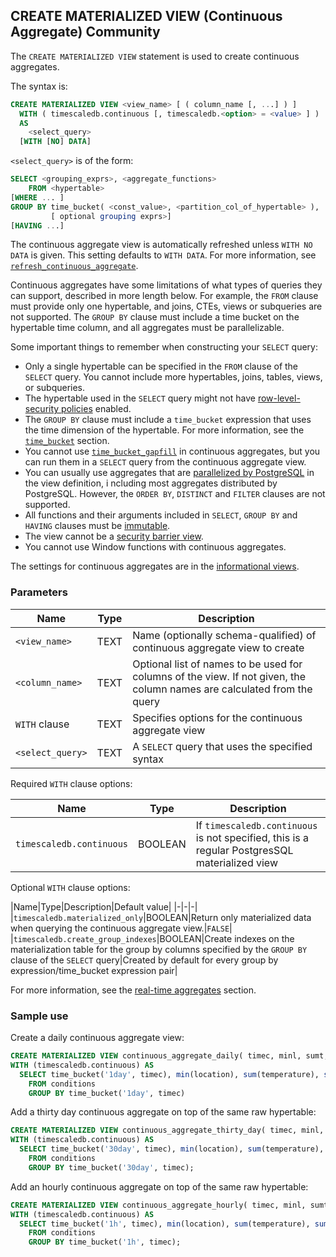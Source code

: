 ## CREATE MATERIALIZED VIEW (Continuous Aggregate) <tag type="community">Community</tag>
The `CREATE MATERIALIZED VIEW` statement is used to create continuous \
aggregates.

The syntax is:
``` sql
CREATE MATERIALIZED VIEW <view_name> [ ( column_name [, ...] ) ]
  WITH ( timescaledb.continuous [, timescaledb.<option> = <value> ] )
  AS
    <select_query>
  [WITH [NO] DATA]
```

`<select_query>` is of the form:

```sql
SELECT <grouping_exprs>, <aggregate_functions>
    FROM <hypertable>
[WHERE ... ]
GROUP BY time_bucket( <const_value>, <partition_col_of_hypertable> ),
         [ optional grouping exprs>]
[HAVING ...]
```

The continuous aggregate view is automatically refreshed unless `WITH NO DATA`
is given. This setting defaults to `WITH DATA`. For more information, see
[`refresh_continuous_aggregate`][refresh-cagg].

Continuous aggregates have some limitations of what types of queries they can
support, described in more length below.  For example, the `FROM` clause must
provide only one hypertable, and joins, CTEs, views or subqueries are not
supported. The `GROUP BY` clause must include a time bucket on the hypertable
time column, and all aggregates must be parallelizable.

Some important things to remember when constructing your `SELECT` query:
*   Only a single hypertable can be specified in the `FROM` clause of
    the `SELECT` query. You cannot include more hypertables, joins, tables,
    views, or subqueries.
*   The hypertable used in the `SELECT` query might not have
    [row-level-security policies][postgres-rls] enabled.
*   The `GROUP BY` clause must include a `time_bucket` expression that uses the
    time dimension of the hypertable. For more information, see the
    [`time_bucket`][time-bucket] section.
*   You cannot use [`time_bucket_gapfill`][time-bucket-gapfill] in continuous
    aggregates, but you can run them in a `SELECT` query from the continuous
    aggregate view.
*   You can usually use aggregates that are
    [parallelized by PostgreSQL][postgres-parallel-agg] in the view definition, i
    ncluding most aggregates distributed by PostgreSQL. However, the `ORDER BY`,
    `DISTINCT` and `FILTER` clauses are not supported.
*   All functions and their arguments included in `SELECT`, `GROUP BY` and
    `HAVING` clauses must be [immutable][postgres-immutable].
*   The view cannot be a [security barrier view][postgres-security-barrier].
*   You cannot use Window functions with continuous aggregates.

The settings for continuous aggregates are in the
[informational views][info-views].


### Parameters
|Name|Type|Description|
|-|-|-|
|`<view_name>`|TEXT|Name (optionally schema-qualified) of continuous aggregate view to create|
|`<column_name>`|TEXT|Optional list of names to be used for columns of the view. If not given, the column names are calculated from the query|
|`WITH` clause|TEXT|Specifies options for the continuous aggregate view|
|`<select_query>`|TEXT|A `SELECT` query that uses the specified syntax|

Required `WITH` clause options:

|Name|Type|Description|
|-|-|-|
|`timescaledb.continuous`|BOOLEAN|If `timescaledb.continuous` is not specified, this is a regular PostgresSQL materialized view|

Optional `WITH` clause options:

|Name|Type|Description|Default value|
|-|-|-|
|`timescaledb.materialized_only`|BOOLEAN|Return only materialized data when querying the continuous aggregate view.|`FALSE`|
|`timescaledb.create_group_indexes`|BOOLEAN|Create indexes on the materialization table for the group by columns specified by the `GROUP BY` clause of the `SELECT` query|Created by default for every group by expression/time_bucket expression pair|

For more information, see the [real-time aggregates][real-time-aggregates] section.

### Sample use
Create a daily continuous aggregate view:
```sql
CREATE MATERIALIZED VIEW continuous_aggregate_daily( timec, minl, sumt, sumh )
WITH (timescaledb.continuous) AS
  SELECT time_bucket('1day', timec), min(location), sum(temperature), sum(humidity)
    FROM conditions
    GROUP BY time_bucket('1day', timec)
```

Add a thirty day continuous aggregate on top of the same raw hypertable:
```sql
CREATE MATERIALIZED VIEW continuous_aggregate_thirty_day( timec, minl, sumt, sumh )
WITH (timescaledb.continuous) AS
  SELECT time_bucket('30day', timec), min(location), sum(temperature), sum(humidity)
    FROM conditions
    GROUP BY time_bucket('30day', timec);
```

Add an hourly continuous aggregate on top of the same raw hypertable:
```sql
CREATE MATERIALIZED VIEW continuous_aggregate_hourly( timec, minl, sumt, sumh )
WITH (timescaledb.continuous) AS
  SELECT time_bucket('1h', timec), min(location), sum(temperature), sum(humidity)
    FROM conditions
    GROUP BY time_bucket('1h', timec);
```

[postgres-immutable]: https://www.postgresql.org/docs/current/xfunc-volatility.html
[postgres-parallel-agg]: https://www.postgresql.org/docs/current/parallel-plans.html#PARALLEL-AGGREGATION
[postgres-rls]: https://www.postgresql.org/docs/current/ddl-rowsecurity.html
[postgres-security-barrier]: https://www.postgresql.org/docs/current/rules-privileges.html
[real-time-aggregates]: /timescaledb/:currentVersion:/how-to-guides/continuous-aggregates/real-time-aggregates/
[refresh-cagg]: /continuous-aggregates/refresh_continuous_aggregate/
[time-bucket]: /hyperfunctions/time_bucket/
[time-bucket-gapfill]: /hyperfunctions/gapfilling-interpolation/time_bucket_gapfill/
[info-views]: /informational-views/
